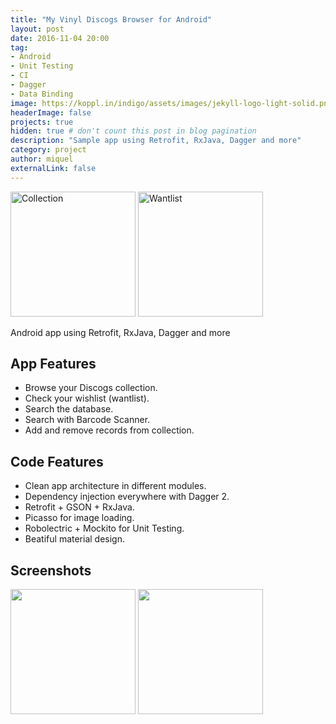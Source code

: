 ```yaml
---
title: "My Vinyl Discogs Browser for Android"
layout: post
date: 2016-11-04 20:00
tag:
- Android
- Unit Testing
- CI
- Dagger
- Data Binding
image: https://koppl.in/indigo/assets/images/jekyll-logo-light-solid.png
headerImage: false
projects: true
hidden: true # don't count this post in blog pagination
description: "Sample app using Retrofit, RxJava, Dagger and more"
category: project
author: miquel
externalLink: false
---
```


<img src="https://raw.githubusercontent.com/miquelbeltran/android-discogsbrowser/master/art/screenshots/collection_640.png" alt="Collection" style="width: 200px;"/>
<img src="https://raw.githubusercontent.com/miquelbeltran/android-discogsbrowser/master/art/screenshots/wantlist_640.png" alt="Wantlist" style="width: 200px;"/>

Android app using Retrofit, RxJava, Dagger and more

## App Features

- Browse your Discogs collection.
- Check your wishlist (wantlist).
- Search the database.
- Search with Barcode Scanner.
- Add and remove records from collection.

## Code Features

- Clean app architecture in different modules.
- Dependency injection everywhere with Dagger 2.
- Retrofit + GSON + RxJava.
- Picasso for image loading.
- Robolectric + Mockito for Unit Testing.
- Beatiful material design.

## Screenshots

<img src="https://raw.githubusercontent.com/miquelbeltran/android-discogsbrowser/master/art/screenshots/search_640.png" style="width: 200px;"/>
<img src="https://raw.githubusercontent.com/miquelbeltran/android-discogsbrowser/master/art/screenshots/wantlist.gif" style="width: 200px;"/>

